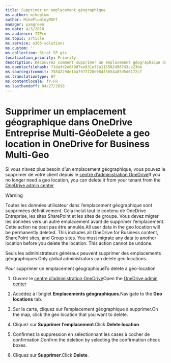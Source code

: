 ```yaml
---
title: Supprimer un emplacement géographique
ms.author: mikeplum
author: MikePlumleyMSFT
manager: pamgreen
ms.date: 4/3/2018
ms.audience: ITPro
ms.topic: article
ms.service: o365-solutions
ms.custom: ''
ms.collection: Strat_SP_gtc
localization_priority: Priority
description: Découvrez comment supprimer un emplacement géographique dans OneDrive Entreprise Multi-Géo.
ms.openlocfilehash: f1da3d2e849d7ee931ef3a115502498743cc23bb
ms.sourcegitcommit: 75842294e1ba7973728e984f5654a85d5d6172cf
ms.translationtype: HT
ms.contentlocale: fr-FR
ms.lasthandoff: 04/27/2018
---
```

# <a name="delete-a-geo-location-in-onedrive-for-business-multi-geo"></a><span data-ttu-id="07d7d-103">Supprimer un emplacement géographique dans OneDrive Entreprise Multi-Géo</span><span class="sxs-lookup"><span data-stu-id="07d7d-103">Delete a geo location in OneDrive for Business Multi-Geo</span></span>

<span data-ttu-id="07d7d-104">Si vous n’avez plus besoin d’un emplacement géographique, vous pouvez le supprimer de votre client depuis le [centre d’administration OneDrive](https://admin.onedrive.com)</span><span class="sxs-lookup"><span data-stu-id="07d7d-104">If you no longer need a geo location, you can delete it from your tenant from the [OneDrive admin center](https://admin.onedrive.com)</span></span>

> [!WARNING]
> <span data-ttu-id="07d7d-p101">Toutes les données utilisateur dans l’emplacement géographique sont supprimées définitivement. Cela inclut tout le contenu de OneDrive Entreprise, les sites SharePoint et les sites de groupe. Vous devez migrer les données vers un autre emplacement avant de supprimer l’emplacement. Cette action ne peut pas être annulée.</span><span class="sxs-lookup"><span data-stu-id="07d7d-p101">All user data in the geo location will be permanently deleted. This includes all OneDrive for Business content, SharePoint sites, and Group sites. You must migrate any data to another location before you delete the location. This action cannot be undone.</span></span>

<span data-ttu-id="07d7d-109">Seuls les administrateurs généraux peuvent supprimer des emplacements géographiques.</span><span class="sxs-lookup"><span data-stu-id="07d7d-109">Only global administrators can delete geo locations.</span></span>

<span data-ttu-id="07d7d-110">Pour supprimer un emplacement géographique</span><span class="sxs-lookup"><span data-stu-id="07d7d-110">To delete a geo-location</span></span>

1. <span data-ttu-id="07d7d-111">Ouvrez le [centre d’administration OneDrive](https://admin.onedrive.com)</span><span class="sxs-lookup"><span data-stu-id="07d7d-111">Open the [OneDrive admin center](https://admin.onedrive.com)</span></span>

2. <span data-ttu-id="07d7d-112">Accédez à l’onglet **Emplacements géographiques**.</span><span class="sxs-lookup"><span data-stu-id="07d7d-112">Navigate to the **Geo locations** tab.</span></span>

3. <span data-ttu-id="07d7d-113">Sur la carte, cliquez sur l’emplacement géographique à supprimer.</span><span class="sxs-lookup"><span data-stu-id="07d7d-113">On the map, click the geo location that you want to delete.</span></span>

4. <span data-ttu-id="07d7d-114">Cliquez sur **Supprimer l’emplacement**.</span><span class="sxs-lookup"><span data-stu-id="07d7d-114">Click **Delete location**.</span></span>

5. <span data-ttu-id="07d7d-115">Confirmez la suppression en sélectionnant les cases à cocher de confirmation.</span><span class="sxs-lookup"><span data-stu-id="07d7d-115">Confirm the deletion by selecting the confirmation check boxes.</span></span>

6. <span data-ttu-id="07d7d-116">Cliquez sur **Supprimer**.</span><span class="sxs-lookup"><span data-stu-id="07d7d-116">Click **Delete**.</span></span>



